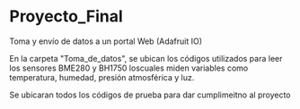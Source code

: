 # Proyecto_Final
 Toma y envío de datos a un portal Web (Adafruit IO)
 
 En la carpeta "Toma_de_datos", se ubican los códigos utilizados para leer los sensores BME280 y BH1750 loscuales miden variables como temperatura, humedad, presión atmosférica y luz.
 
 Se ubicaran todos los códigos de prueba para dar cumplimeitno al proyecto
